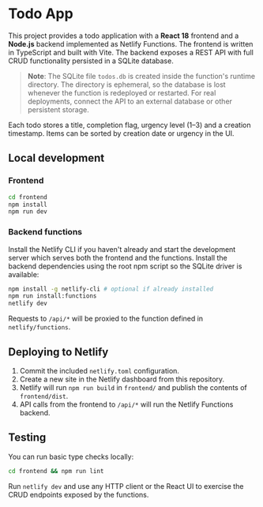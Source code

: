 # Todo App

This project provides a todo application with a **React 18** frontend and a **Node.js** backend implemented as Netlify Functions. The frontend is written in TypeScript and built with Vite. The backend exposes a REST API with full CRUD functionality persisted in a SQLite database.

> **Note**: The SQLite file `todos.db` is created inside the function's runtime directory. The directory is ephemeral, so the database is lost whenever the function is redeployed or restarted. For real deployments, connect the API to an external database or other persistent storage.

Each todo stores a title, completion flag, urgency level (1&ndash;3) and a creation timestamp. Items can be sorted by creation date or urgency in the UI.

## Local development

### Frontend

```bash
cd frontend
npm install
npm run dev
```

### Backend functions

Install the Netlify CLI if you haven't already and start the development server which serves both the frontend and the functions. Install the backend dependencies using the root npm script so the SQLite driver is available:

```bash
npm install -g netlify-cli # optional if already installed
npm run install:functions
netlify dev
```

Requests to `/api/*` will be proxied to the function defined in `netlify/functions`.

## Deploying to Netlify

1. Commit the included `netlify.toml` configuration.
2. Create a new site in the Netlify dashboard from this repository.
3. Netlify will run `npm run build` in `frontend/` and publish the contents of `frontend/dist`.
4. API calls from the frontend to `/api/*` will run the Netlify Functions backend.

## Testing

You can run basic type checks locally:

```bash
cd frontend && npm run lint
```

Run `netlify dev` and use any HTTP client or the React UI to exercise the CRUD endpoints exposed by the functions.
